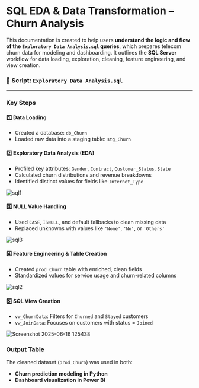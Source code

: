 # SQL EDA & Data Transformation – Churn Analysis

This documentation is created to help users **understand the logic and flow of the `Exploratory Data Analysis.sql` queries**, which prepares telecom churn data for modeling and dashboarding. It outlines the **SQL Server** workflow for data loading, exploration, cleaning, feature engineering, and view creation.

### 📁 Script: `Exploratory Data Analysis.sql`
---

### Key Steps

#### 1️⃣ Data Loading
- Created a database: `db_Churn`
- Loaded raw data into a staging table: `stg_Churn`

#### 2️⃣ Exploratory Data Analysis (EDA)
- Profiled key attributes: `Gender`, `Contract`, `Customer_Status`, `State`
- Calculated churn distributions and revenue breakdowns
- Identified distinct values for fields like `Internet_Type`

![sql1](https://github.com/user-attachments/assets/eab76b7b-2f42-4544-a45d-f5a02359364b)

#### 3️⃣ NULL Value Handling
- Used `CASE`, `ISNULL`, and default fallbacks to clean missing data
- Replaced unknowns with values like `'None'`, `'No'`, or `'Others'`

![sql3](https://github.com/user-attachments/assets/f5dd7771-b1f2-4aba-9870-f8d32bb21056)

#### 4️⃣ Feature Engineering & Table Creation
- Created `prod_Churn` table with enriched, clean fields
- Standardized values for service usage and churn-related columns

![sql2](https://github.com/user-attachments/assets/e69619c7-ca6d-4230-a2b9-546fb87db507)

#### 5️⃣ SQL View Creation
- `vw_ChurnData`: Filters for `Churned` and `Stayed` customers  
- `vw_JoinData`: Focuses on customers with status = `Joined`

![Screenshot 2025-06-16 125438](https://github.com/user-attachments/assets/e068b03b-6ab7-4556-98fb-4d2f44553135)

### Output Table
The cleaned dataset (`prod_Churn`) was used in both:
- **Churn prediction modeling in Python**
- **Dashboard visualization in Power BI**

